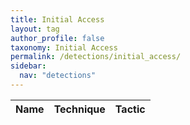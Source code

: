 ```yaml
---
title: Initial Access
layout: tag
author_profile: false
taxonomy: Initial Access
permalink: /detections/initial_access/
sidebar:
  nav: "detections"
---
```


| Name    |   Technique |     Tactic   |
| ----------- | ----------- |--------------|